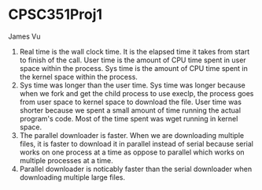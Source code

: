 # CPSC351Proj1
James Vu

1. Real time is the wall clock time. It is the elapsed time it takes from start to finish of the call. User time is the amount of CPU time spent in user space within the process. Sys time is the amount of CPU time spent in the kernel space within the process.
2. Sys time was longer than the user time. Sys time was longer because when we fork and get the child process to use execlp, the process goes from user space to kernel space to download the file. User time was shorter because we spent a small amount of time running the actual program's code. Most of the time spent was wget running in kernel space.
3. The parallel downloader is faster. When we are downloading multiple files, it is faster to download it in parallel instead of serial because serial works on one process at a time as oppose to parallel which works on multiple processes at a time.
4. Parallel downloader is noticably faster than the serial downloader when downloading multiple large files.
